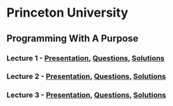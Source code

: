 # Princeton University
## Programming With A Purpose
### Lecture 1 - [Presentation](https://introcs.cs.princeton.edu/java/lectures/keynote/CS.1.Basics.pdf), [Questions](https://coursera.cs.princeton.edu/introcs/assignments/hello/specification.php), [Solutions](https://github.com/AkshaySiwal/PrincetonUniversity_ProgrammingWithAPurpose/tree/main/Lecture1)
### Lecture 2 - [Presentation](https://introcs.cs.princeton.edu/java/lectures/keynote/CS.2.Loops.pdf), [Questions](https://coursera.cs.princeton.edu/introcs/assignments/loops/specification.php), [Solutions](https://github.com/AkshaySiwal/PrincetonUniversity_ProgrammingWithAPurpose/tree/main/Lecture2)
### Lecture 3 - [Presentation](https://introcs.cs.princeton.edu/java/lectures/keynote/CS.3.Arrays.pdf), [Questions](https://coursera.cs.princeton.edu/introcs/assignments/arrays/specification.php), [Solutions](https://github.com/AkshaySiwal/PrincetonUniversity_ProgrammingWithAPurpose/tree/main/Lecture3)
